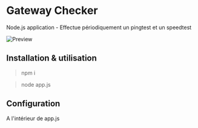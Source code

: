 # Gateway Checker
Node.js application - Effectue périodiquement un pingtest et un speedtest  

![Preview](https://cloud.githubusercontent.com/assets/12863317/19455529/979d7a34-94bd-11e6-91ac-225eb6bd4ca1.png)

## Installation & utilisation
> npm i

> node app.js

## Configuration
A l'intérieur de app.js
